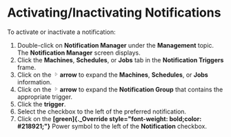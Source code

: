 # Activating/Inactivating Notifications

To activate or inactivate a notification:

1. Double-click on **Notification Manager** under the **Management**
    topic. The **Notification Manager** screen displays.
2. Click the **Machines**, **Schedules**, or **Jobs** tab in the
    **Notification Triggers** frame.
3. Click on the ![Expand Arrow](../../../Resources/Images/EM/EMarrowtoexpand.png)**arrow** to expand the **Machines**, **Schedules**, or **Jobs** information.
4. Click on the ![Expand Arrow](../../../Resources/Images/EM/EMarrowtoexpand.png)**arrow** to expand the **Notification Group** that contains the appropriate trigger.
5. Click the **trigger**.
6. Select the checkbox to the left of the preferred notification.
7. Click on the **[green]{._Override     style="font-weight: bold;color: #218921;"}** Power symbol to the
    left of the **Notification** checkbox.
